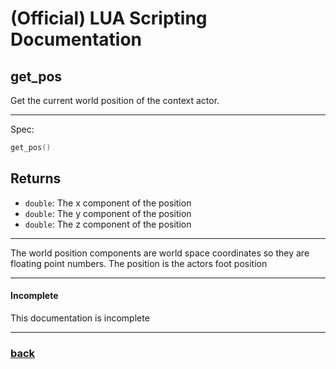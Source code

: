 
# (Official) LUA Scripting Documentation

## get_pos

Get the current world position of the context actor.

___

Spec:

```lua
get_pos()
```

## Returns

- `double`: The x component of the position
- `double`: The y component of the position
- `double`: The z component of the position

___

The world position components are world space coordinates so they are floating point numbers. The position is the actors foot position

___

#### Incomplete

This documentation is incomplete

___

### [back](../getters)
